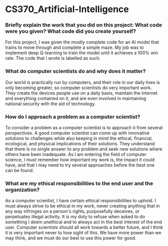 # CS370_Artificial-Intelligence

### Briefly explain the work that you did on this project: What code were you given? What code did you create yourself?

For this project, I was given the mostly complete code for an AI model that trains to move through and complete a simple maze. My job was to implement deep Q-learning to train the model until it achieves a 100% win rate. The code that I wrote is labelled as such.

### What do computer scientists do and why does it matter?

Our world is practically run by computers, and their role in our daily lives is only becoming greater, so computer scientists do very important work. They create the devices people use on a daily basis, maintain the internet and everything contained on it, and are even involved in maintaining national security with the aid of technology.

### How do I approach a problem as a computer scientist?

To consider a problem as a computer scientist is to approach it from several perspectives. A good computer scientist can come up with innovative solutions to challenges while also keeping in mind the ethical, financial, ecological, and physical implications of their solutions. They understand that there is no single answer to any problem and seek new solutions where others have been inadequate. As I am entering the field of computer science, I must remember how important my work is, the impact it could have, and that I may need to try several approaches before the best one can be found.

### What are my ethical responsibilities to the end user and the organization?

As a computer scientist, I have certain ethical responsibilities to uphold. I must always strive to be ethical in my work, never creating anything that in any way infringes on a person's rights, purposefully deceives, or perpetuates illegal activity. It is my duty to refuse when asked to do something I deem unethical and to always act in the best interest of the end user. Computer scientists should all work towards a better future, and I think it is very important never to lose sight of this. We have more power than we may think, and we must do our best to use this power for good.
